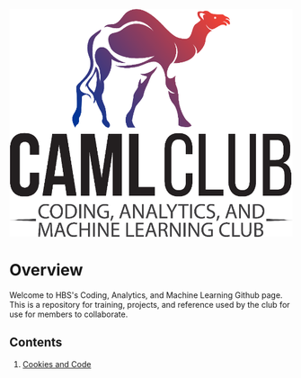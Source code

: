 ![alt text](/CAML-logo.png)

# Overview
Welcome to HBS's Coding, Analytics, and Machine Learning Github page. This is a repository for training, projects, and reference used by the club for use for members to collaborate.

## Contents
1. [Cookies and Code](/cookies-and-code/COOKIES-AND-CODE.md)
